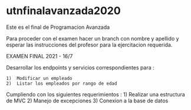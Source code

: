 # utnfinalavanzada2020


Este es el final de Programacion Avanzada

Para proceder con el examen hacer un branch con nombre y apellido y esperar las instrucciones del profesor para la ejercitacion requerida. 


EXAMEN FINAL 2021 - 16/7

Desarrollar los endpoints y servicios correspondientes para :

    1)  Modificar un empleado 
    2)  Listar los empleados por rango de edad

Cumpliendo con los siguientes requerimientos :
                            1) Realizar una estructura de MVC 
                            2) Manejo de excepciones 
                            3) Conexion a la base de datos
